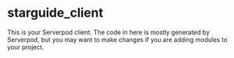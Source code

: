 # starguide_client

This is your Serverpod client. The code in here is mostly generated by
Serverpod, but you may want to make changes if you are adding modules to your
project.
